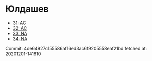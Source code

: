 # Юлдашев
- [31: AC](31.md)
- [32: AC](32.md)
- [33: NA](33.md)
- [34: NA](34.md)

Commit: 4de64927c155586af16ed3ac6f9205558eaf21bd
 fetched at: 20201201-141810
